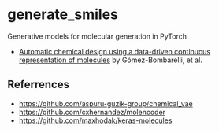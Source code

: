 # generate_smiles
Generative models for molecular generation in PyTorch

* [Automatic chemical design using a data-driven continuous representation of molecules](https://arxiv.org/abs/1610.02415) by Gómez-Bombarelli, et al.


## Referrences
* https://github.com/aspuru-guzik-group/chemical_vae
* https://github.com/cxhernandez/molencoder
* https://github.com/maxhodak/keras-molecules
